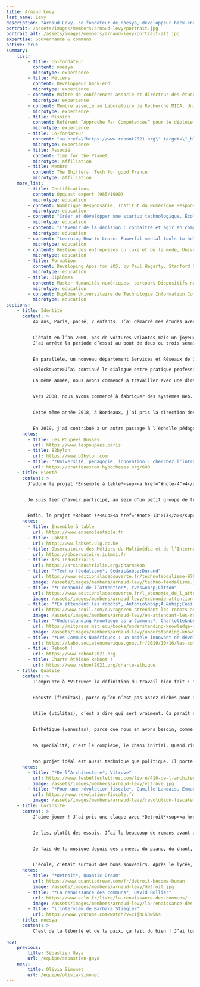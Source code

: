 ```yaml
---
title: Arnaud Levy
last_name: Levy
description: "Arnaud Levy, co-fondateur de noesya, développeur back-end"
portrait: /assets/images/members/arnaud-levy/portrait.jpg
portrait_alt: /assets/images/members/arnaud-levy/portrait-alt.jpg
expertise: Gouvernance & communs
active: true
summary:
    list:
        - title: Co-fondateur
          content: noesya
          microtype: experience
        - title: Métiers
          content: Développeur back-end
          microtype: experience
        - content: Maître de conférences associé et directeur des études, département Métiers du Multimédia et de l’Internet, Institut Universitaire de Technologie Bordeaux Montaigne
          microtype: experience
        - content: Membre associé au Laboratoire de Recherche MICA, Université Bordeaux Montaigne
          microtype: experience
        - title: Mission
          content: Référent “Approche Par Compétences” pour le déploiement du Bachelor Universitaire de Technologie, Association des Directeurs d’IUT (ADIUT)
          microtype: experience
        - title: Co-fondateur
          content: "<a href=\"https://www.reboot2021.org\" target=\"_blank\" rel=\"noreferrer\">Reboot !</a>, l’événement étudiant de la communication responsable"
          microtype: experience
        - title: Associé
          content: Time for the Planet
          microtype: affiliation
        - title: Membre
          content: The Shifters, Tech for good France
          microtype: affiliation
    more_list:
        - title: Certifications
          content: Opquast expert (965/1000)
          microtype: education
        - content: Numérique Responsable, Institut du Numérique Responsable
          microtype: education
        - content: "Créer et développer une startup technologique, École Polytechnique (MOOC)"
          microtype: education
        - content: "L’avenir de la décision : connaître et agir en complexité, ESSEC Business School (MOOC)"
          microtype: education
        - content: "Learning How to Learn: Powerful mental tools to help you master tough subjects, University of California (MOOC)"
          microtype: education
        - content: Gestion des entreprises du luxe et de la mode, Università Commerciale ’Luigi Bocconi’ (MOOC)
          microtype: education
        - title: Formation
          content: Developing Apps for iOS, by Paul Hegarty, Stanford Continuing Studies (MOOC)
          microtype: education
        - title: Diplômes
          content: Master Humanités numériques, parcours Dispositifs numériques éducatifs, Institut des Sciences de l’Information et de la Communication, Université Bordeaux Montaigne (VAE)
          microtype: education
        - content: Diplôme Universitaire de Technologie Information Communication option Publicité, Université Bordeaux Montaigne
          microtype: education
sections:
    - title: Identité
      content: >
          44 ans, Paris, pacsé, 2 enfants. J’ai démarré mes études avec un Diplôme Universitaire de Technologie (DUT) Information-Communication option Publicité, avec l’idée que j’allais commencer par ça, puis voir ensuite vers quelles études continuer. Et en fait, j’ai bien aimé le format très concret du DUT et l’idée de travailler rapidement, donc je suis entré comme graphiste dans une petite agence de communication opérationnelle. J’ai progressé en direction artistique et en développement Web et multimédia.


          C’était en l’an 2000, pas de voitures volantes mais un joyeux bazar technologique, que j’ai voulu professionnaliser en entrant chez *Connectworld*, une belle agence qui faisait de gros sites. Quand je suis arrivé dans la structure, elle venait de se faire racheter, tout le monde était parti. Les comptes étaient gérés par les stagiaires, la personne qui m’avait embauché n’était plus en poste, c’était un champ de ruines : aucune chance d’apprendre sérieusement un métier dans ce contexte.
          J’ai arrêté la période d’essai au bout de deux ou trois semaines, et décidé d’accepter une offre de collègues rencontrés dans l’agence de communication, qui démarraient une startup de communication écran. On dit maintenant “digital signage”, ça désigne les écrans qui posent tant de problèmes de consommation énergétique et de pollution visuelle, mais à l’époque je ne le comprenais pas comme aujourd’hui. J’y ai travaillé entre 2001 et 2003, et j’ai beaucoup appris sur la production interdisciplinaire : des films, du print, des animations, des problématiques de gestion de données, une grande hybridation technologique vidéo / multimédia / print / web / 3D. Ça confirmait mon goût pour les mélanges de problématiques et les croisements technologiques. La startup a échoué, comme souvent. Nous étions alors trois personnes qui travaillaient bien ensemble, dont Pierre-André, que je connais depuis le collège, alors nous avons créé *Semio Design* en 2003. Nous faisions diverses choses : de l’écran, du multimédia, un peu de print, d’identité, et puis avec le temps, ça c’est centré sur le Web. Beaucoup de Flash, du Flex, de l’HTML, du PHP, de beaux projets, notamment pour le groupe *L’Oréal* : des problématiques multilingues à une époque où l’Unicode n’était pas encore omniprésent.


          En parallèle, un nouveau département Services et Réseaux de Communication (SRC) ouvrait à *l’Institut Universitaire de Technologie (IUT) Bordeaux Montaigne*, porté par l’équipe du DUT Information-Communication. *Pierre Lacrampe*, le responsable de la formation, m’a sollicité pour recruter la première promotion d’étudiants, en 2002. 19&nbsp;ans après, j’y suis toujours. En 2006, je suis devenu maître de conférences associé en design et technologies de l’information.

          <blockquote>J’ai continué le dialogue entre pratique professionnelle et enseignement : faire, apprendre, transmettre.</blockquote>

          La même année, nous avons commencé à travailler avec une directrice de clientèle qui disposait d’un portefeuille de clients luxe / beauté, et qui a créé en 2008 une agence nommée *Les&nbsp;Poupées&nbsp;Russes<sup><a href="#note-1">1</a></sup>*. Nous étions beaucoup plus efficaces pour construire que pour vendre, donc nous nous sommes rapidement retrouvés en  dépendance économique, avec plus 80% de notre chiffre d’affaires (CA) avec cette structure. Nous avons accepté une fusion. Ce rapprochement était très intéressant intellectuellement parce qu’il y avait deux cultures d’entreprises très différentes, une culture artisanale centrée sur la qualité et une culture commerciale centrée sur la rentabilité. D’un côté, “comment faire très bien ?”, de l’autre, “comment faire vite et pas cher ?”. On a mélangé les deux d’abord en intégrant les mêmes locaux côte à côte, puis en regroupant les équipes du point de vue organisationnel, ce qui s’est avéré en fait être un remplacement de l’équipe de création des *Poupées&nbsp;Russes* par l’équipe de production (création et développement) de *Semio Design*. Pierre-André et moi avons mis en place toutes les méthodes de l’entreprise : outils de gestion des projets, interfaces avec la comptabilité, tableau de bord de pilotage commercial, sites Web, outils de prospection...


          Vers 2008, nous avons commencé à fabriquer des systèmes Web. D’abord dans le groupe *L’Oréal*, une plateforme nommée *Flow* qui mélange de l’API, des applications natives iOS et Windows, des données commerciales, et qui tourne encore aujourd’hui avec plus de 3000 périphériques. Puis pour *Dior*, *Cartier*, *Lancôme*, nous avons créé des plateformes de formation (Learning Management System, LMS). En 2018, cette phase de construction de plateformes ad hoc a ouvert la voie à une phase de construction de produits en SaaS, avec le développement de *B2bylon<sup><a href="#note-2">2</a></sup>*. C’est un passage à l’échelle, tant technique que conceptuel : il faut que le périmètre fonctionnel soit suffisamment générique pour intéresser plusieurs clients, et suffisamment spécifique pour répondre efficacement à chacun. Nous avons imaginé le nom, les fonctionnalités, l’expérience utilisateur, le modèle d’affaires et les tarifs et développé un système multi-marques, multilingue, multi-fonctionnalités qui a atteint en 3 ans un CA de 250 k€. Nous en assurons toujours la maintenance pour *Les&nbsp;Poupées&nbsp;Russes*.


          Cette même année 2018, à Bordeaux, j’ai pris la direction des études du département SRC, renommé entretemps Métiers du Multimédia et de l’Internet (MMI). Cela correspondait aussi à un passage à l’échelle : de “faire correctement” à “créer un cadre pour déployer”. Dans le contexte de l’IUT, cela voulait dire passer d’ateliers et de fonctionnements pédagogiques que j’avais expérimentés (classe inversée, pédagogie active, par projets...) à un déploiement pour toute la formation. *Marlène Dulaurans*, cheffe du département MMI a porté cette transformation, et toute l’équipe a créé des ateliers, mêlant usages et techniques, sur des cas les plus réels possibles. J’ai ensuite découvert avec Marlène le monde de la recherche, co-écrit mon premier article scientifique<sup><a href="#note-3">3</a></sup>, et fait un master Humanités numériques parcours Dispositifs numériques éducatifs à *l’Institut des Sciences de l’Information et de la Communication (ISIC)*, en VAE, avec *Soufiane Rouissi*.


          En 2019, j’ai contribué à un autre passage à l’échelle pédagogique : l’écriture du nouveau Programme Pédagogique National (PPN) MMI, et l’accompagnement pédagogique des IUT dans le cadre du Réseau des référents Approche Par Compétences (APC). En parallèle, *Les&nbsp;Poupées&nbsp;Russes* ont été rachetées par un petit groupe de communication. Après avoir passé un peu de temps à essayer de construire dans le cadre de ce groupe, j’ai fait le choix de sortir pour créer une structure dans laquelle je me sens mieux.
      notes:
        - title: Les Poupées Russes
          url: https://www.lespoupees.paris
        - title: B2bylon
          url: https://www.b2bylon.com
        - title: "*Université, pédagogie, innovation : cherchez l’intrus !*, Marlène Dulaurans & Arnaud Levy"
          url: https://pratiquescom.hypotheses.org/680
    - title: Fierté
      content: >
        J’adore le projet *Ensemble à table*<sup><a href="#note-4">4</a></sup>. Il s’agit d’une plateforme mise en place par les professionnels des arts de la table et de la cuisine, afin de valoriser les produits fabriqués en France auprès des consommateurs. C’est toute une profession qui s’organise pour créer des outils communs, qui vont bénéficier à l’ensemble des acteurs, en s’appuyant sur une Société Coopérative d’Intérêt Collectif (SCIC). Quand nous avons rejoint le projet, conçu par *Thierry Villotte*, un énorme travail de structuration avait été mené avec *GS1*, la *BPI* et *Francéclat*, avec une excellente vision stratégique. Je suis très heureux d’avoir pu contribuer à la réalisation, en apportant une créativité interdisciplinaire qui a amélioré la qualité de la plateforme, notamment sur le plan narratif. Nous avons fonctionné par ateliers, avec *Jean-Claude Boulay*, sémiologue, *Julien Mercier*, spécialiste du branding, *Nicolas Delefosse*, architecte, *Takumi Kobayashi* et *Violenn Simon*, designers interactifs, et bien sûr l’équipe fondatrice du projet. Cela a permis une idéation libre et riche, qui a ensuite été confrontée aux trois parties prenantes (marques, boutiques et consommateurs) sous la direction *d’Ophélie Burgstahler*, UX designer. Cette approche humble et coopérative a été à la fois efficace et agréable : accepter qu’on ne sait pas à l’avance les meilleures solutions, construire avec de bons professionnels et écouter les utilisateurs.


        Je suis fier d’avoir participé, au sein d’un petit groupe de travail piloté par *David Annebicque*, à intégrer les enjeux écologiques et éthiques au nouveau PPN MMI. Les DUT deviennent en 2021 des Bachelors Universitaires de Technologie (BUT), et tous les PPN ont été réécrits à cette occasion. Pour ce faire, nous avons adopté l’Approche Par Compétences (APC) conceptualisée par Jacques Tardif, avec l’accompagnement de *Marianne Poumay* et *François Georges* du *LabSET<sup><a href="#note-5">5</a></sup>*. J’aime l’APC pour son approche dialogique : une vision humaniste, universitaire et culturelle liée à un pragmatisme pédagogique orienté métiers. Afin de nourrir ce dialogue, j’ai mis en place un Observatoire<sup><a href="#note-6">6</a></sup> et fait une vingtaine d’entretiens avec des professionnels de haut niveau. Cela a permis de co-construire le référentiel de compétences, en l’affinant par passes successives nourries des échanges avec les collègues enseignants et chercheurs. Je suis heureux d’avoir intégré au PPN la sobriété numérique, la qualité Web, le design d’expérience et une vision plus politique du Web. Comme l’écrivait *Bernard Stiegler*, le numérique est un pharmakon<sup><a href="#note-7">7</a></sup>, à la fois poison et remède. Poison quand il se met au service du néo-libéralisme, du marketing, du webmarketing ou de la vente, ce qui aboutit au techno-féodalisme<sup><a href="#note-8">8</a></sup>, à l’économie de l’attention<sup><a href="#note-9">9</a></sup> ou à la prolétarisation de type “travail du clic”<sup><a href="#note-10">10</a></sup>. Remède quand il se met au service de tous, par le logiciel libre, les licences Creative Commons, les communs de la connaissance<sup><a href="#note-11">11</a></sup> et les communs numériques<sup><a href="#note-12">12</a></sup>. C’est ce numérique sobre, accessible, inclusif, ouvert, au service du bien commun, qui contribuera à faire face à l’anthropocène.


        Enfin, le projet *Reboot !*<sup><a href="#note-13">13</a></sup> est aussi l’œuvre d’un collectif. Avec quelques consœurs et confrères, professionnel·le·s engagé·e·s de la communication, nous avons créé un événement de formation à la communication responsable, qui a eu lieu le 30 septembre et le 1<sup>er</sup> octobre 2021. Ce qui est magique avec l’interdisciplinarité, c’est que chaque personne porte des façons de faire qui lui semblent naturelles, logiques : pour un développeur, fabriquer quelque chose en source ouverte et laisser les gens proposer sans essayer d’organiser ou de contrôler, c’est normal. Mais dans l’événementiel, cette approche est révolutionnaire ! En quelques mois, de façon bénévole, nous avons rassemblé des partenaires comme *l’ADEME*, *l’Institut du Numérique Responsable*, les *Nations Unies* ou *The Shift Project* pour proposer des conférences et des ressources de grande qualité à près de 8000 étudiants. Et tout est gratuit ! Financement des médias, sobriété numérique, post-croissance, urgence climatique, dark patterns, greenwashing, les sujets et les intervenants sont absolument passionnants. Le plus drôle, c’est la réaction des écoles privées, qui ont du mal à comprendre que ce soit gratuit ;) C’est passionnant en termes de gouvernance : j’ai vu de l’intelligence collective à l’œuvre pour la première fois. Auparavant, j’avais observé que le terme était franchement mensonger. Il s’agissait surtout de gestion du changement : faire semblant d’écouter les gens, modifier un détail, et faire croire que c’est co-conçu. Là, tout a été vraiment co-conçu, sans supervision. Il s’est passé des mois avant que l’on ait besoin d’écrire une charte éthique<sup><a href="#note-14">14</a></sup> pour structurer notre fonctionnement. Cet exercice aussi était très intéressant, il s’agit de faire en sorte que les choses puissent marcher sans les fondateurs. Il faut définir les principes constitutifs, comme pour un pays ou une recette de cuisine. C’est aussi une sorte de passage à l’échelle, qui a nourri *noesya*.
      notes:
        - title: Ensemble à table
          url: https://www.ensembleatable.fr
        - title: LabSET
          url: http://www.labset.ulg.ac.be
        - title: Observatoire des Métiers du Multimédia et de l’Internet
          url: https://observatoire.iutmmi.fr
        - title: Ars Industrialis
          url: https://arsindustrialis.org/pharmakon
        - title: "*Techno-féodalisme*, Cédric&nbsp;Durand"
          url: https://www.editionsladecouverte.fr/technofeodalisme-9782355221156
          image: /assets/images/members/arnaud-levy/techno-feodalisme.jpg
        - title: "*L’économie de l’attention*, Yves&nbsp;Citton"
          url: https://www.editionsladecouverte.fr/l_economie_de_l_attention-9782707178701
          image: /assets/images/members/arnaud-levy/economie-attention.jpg
        - title: "*En attendant les robots*, Antonio&nbsp;A.&nbsp;Casilli"
          url: https://www.seuil.com/ouvrage/en-attendant-les-robots-antonio-a-casilli/9782021401882
          image: /assets/images/members/arnaud-levy/en-attendant-les-robots.jpg
        - title: "*Understanding Knowledge as a Commons*, Charlotte&nbsp;Hess & Elinor&nbsp;Ostrom"
          url: https://mitpress.mit.edu/books/understanding-knowledge-commons
          image: /assets/images/members/arnaud-levy/understanding-knowledge-as-a-commons.jpg
        - title: "*Les Communs Numériques : un modèle innovant de développement des ressources numériques*"
          url: https://labo.societenumerique.gouv.fr/2019/10/16/les-communs-numeriques-un-modele-innovant-de-developpement-des-ressources-numeriques/
        - title: Reboot !
          url: https://www.reboot2021.org
        - title: Charte éthique Reboot !
          url: https://www.reboot2021.org/charte-ethique
    - title: Qualité
      content: >
          J’emprunte à *Vitruve* la définition du travail bien fait : firmitas, utilitas, et venustas<sup><a href="#note-15">15</a></sup>.


          Robuste (firmitas), parce qu’on n’est pas assez riches pour acheter des choses pas chères. Il faut que les choses soient bien faites pour permettre de les réparer et de les utiliser longtemps. C’est une trop grande déperdition d’énergie de faire des sites, puis de les jeter et de les refaire. Il faut faire bien, et prendre soin. Je rejoins en cela Pierre-André : il faut construire dans la perspective du temps long, même si ce n’est pas le cas. Tout devrait toujours être bien fait. Attention, bien fait ne veut pas dire parfait : la perfection, c’est très toxique, c’est un mauvais objectif. Fait, c’est mieux que parfait. Et bien fait, c’est mieux que fait.


          Utile (utilitas), c’est à dire qui sert vraiment. Ca paraît évident, mais on a vu 1000 briefs qui s’inscrivent dans une chaîne d’inutilité : un effet wow qui ne sert à rien, dans un site qui ne sert à rien, dans le cadre d’une campagne qui ne sert à rien, pour promouvoir un produit qui ne sert à rien, qui adresse un besoin construit de toutes pièces, on aurait là une définition du bullshit marketing. La notion d’utilité est vaste et compliquée, parce qu’elle se mesure à l’aune d’une vision du monde et varie en fonction des contextes, mais c’est un objectif à viser.


          Esthétique (venustas), parce que nous en avons besoin, comme le dit *Edgar Morin* en parlant de la poésie. Le prosaïque ne suffit pas, je crois que nous avons une sorte de devoir d’esthétique. Il y a plein de formes de beauté, c’est très ouvert comme concept. Mais je crois que c’est la supériorité de l’artisanat sur l’industrie, on fait moins et mieux. La main met de l’âme dans la création.


          Ma spécialité, c’est le complexe, le chaos initial. Quand rien n’est encore posé, qu’on a un tissu de problématiques diverses, des métiers qui se comprennent mal, des enjeux de sécurité et de technique, des confrontations de perspectives, par exemple le court-terme du marketing contre le long terme de l’IT, c’est le moment de tous les possibles et c’est ce que je préfère. Faire naître une architecture à partir de cette matière mouvante, modéliser les entités, imaginer les flux, prototyper l’application, je suis à l’aise. Et après je suis incapable de le finir et de le rendre vraiment robuste, donc je passe la main à Pierre-André, c’est notre complémentarité depuis 20 ans !


          Mon projet idéal est aussi technique que politique. Il porte une transformation, une redirection, une amélioration du vivre ensemble. C’est un sujet compliqué, le bien commun. Il n’y a pas de consensus. Mais une quarantaine d’années à vivre sur Terre m’a donné quelques convictions : la démocratie, l’impôt<sup><a href="#note-16">16</a></sup>, l’accès gratuit pour tous à la culture, à l’art, à l’éducation et à la santé, la limitation des écarts de revenus et de patrimoines, notamment. Ce n’est jamais simple, parce que toutes ces problématiques s’entrecroisent, tout est relié. Mais c’est dans ce sens que je veux travailler : mettre le numérique au service du bien commun.
      notes:
        - title: "*De l’Architecture*, Vitruve"
          url: https://www.lesbelleslettres.com/livre/410-de-l-architecture
          image: /assets/images/members/arnaud-levy/vitruve.jpg
        - title: "*Pour une révolution fiscale*, Camille Landais, Emmanuel Saez & Thomas Piketty"
          url: https://www.revolution-fiscale.fr
          image: /assets/images/members/arnaud-levy/revolution-fiscale.png
    - title: Curiosité
      content: >
          J’aime jouer ! J’ai pris une claque avec *Detroit*<sup><a href="#note-17">17</a></sup> de *David Cage*, *Horizon Zero Dawn*, *Zelda Breath of The Wild*, je ne suis pas un grand connaisseur des jeux vidéos, je suis assez AAA. Des jeux de société aussi, il y a une créativité incroyable ces dernières années, plus de nouveaux jeux que de temps pour jouer...


          Je lis, plutôt des essais. J’ai lu beaucoup de romans avant d’avoir 20 ans, notamment SF et Fantasy, puis j’ai fortement diminué au profit des essais parce que j’avais l’impression de ne rien comprendre au monde. Il me manque tant de culture, sur tant de domaines, qu’à chaque fois que je découvre un nouveau sujet, je plonge, et je lis tout ce que je peux. En ce moment, *David Bollier*<sup><a href="#note-18">18</a></sup>, pour mieux comprendre les communs numériques. Mon approche de la lecture est à la fois de la curiosité et de l’auto-défense intellectuelle : *Bourdieu*, *Barthes*, *Chomsky*, *Morin*, *Stiegler*, je veux comprendre pour ne pas être manipulé. Quand on a fait peu d’études, on se sent en insécurité culturelle dans toutes les disciplines. Mais ça va mieux maintenant, je me sens plus légitime, j’ai l’impression d’avoir fait le tour de certains sujets.


          Je fais de la musique depuis des années, du piano, du chant, avec un ami du lycée. Je n’arriverai jamais à jouer correctement, mais j’adore le lâcher-prise que tu ressens quand tu es complètement dans ce que tu joues.


          L’école, c’était surtout des bons souvenirs. Après le lycée, mes potes partaient en prépa et j’avais l’impression qu’ils allaient au goulag. Je savais que je n’étais pas capable de ça, donc j’ai choisi une autre voie. Ensuite j’ai regretté de ne pas avoir consacré plus de temps à étudier, il y a tellement de domaines passionnants ! Histoire de l’art, typographie, sociologie, langues, je n’avais pas perçu au départ à quel point l’Université est un espace de liberté. Alors j’ai beaucoup appris par moi-même, et je pousse mes étudiants à s’auto-former. Je crois, comme le dit *Barbara Stiegler*, que l’enseignement est une aventure collective<sup><a href="#note-19">19</a></sup>. Le caractère essentiel est dans la relation plus que dans le contenu : donner confiance et donner des clés, pour aider chaque personne à se développer. Et je crois que l’école doit fournir des “kits de base” dans de nombreuses disciplines pour permettre de pratiquer le métier de citoyen : les problèmes complexes nécessitent une culture interdisciplinaire. C’est peut-être le grand défi de l’Université.
      notes:
        - title: "*Detroit*, Quantic Dream"
          url: https://www.quanticdream.com/fr/detroit-become-human
          image: /assets/images/members/arnaud-levy/detroit.jpg
        - title: "*La renaissance des communs*, David Bollier"
          url: https://www.eclm.fr/livre/la-renaissance-des-communs/
          image: /assets/images/members/arnaud-levy/la-renaissance-des-communs.jpg
        - title: "l’interview de Barbara Stiegler"
          url: https://www.youtube.com/watch?v=cIjbLK3w5Ks
    - title: noesya
      content: >
          C’est de la liberté et de la paix, ça fait du bien ! J’ai tourné une page à la fois riche et violente, pour en ouvrir une plus riche et moins violente. Créer *noesya* avec ces quatre personnes, pour qui j’ai beaucoup d’estime, c’est aussi l’occasion de fonder une entreprise solide, impossible à racheter, à lucrativité limitée. Quand nous avons créé *Semio Design* avec Pierre-André en 2003, nous étions très concentrés sur le métier, moins sur la gouvernance. Aujourd’hui, avec les choix opérationnels, juridiques et stratégiques que nous avons faits, je crois que nous avons créé une structure robuste, alignée et transparente. L’époque est fascinante, il y a énormément à faire pour réparer ce qui peut l’être et créer une société juste dans un monde vivable. *noesya*, c’est un endroit pour y contribuer.

nav:
    previous:
        title: Sébastien Gaya
        url: /equipe/sebastien-gaya
    next:
        title: Olivia Simonet
        url: /equipe/olivia-simonet
---
```

